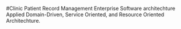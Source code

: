 #Clinic Patient Record Management
Enterprise Software architechture
Applied Domain-Driven, Service Oriented, and Resource Oriented Architechture. 